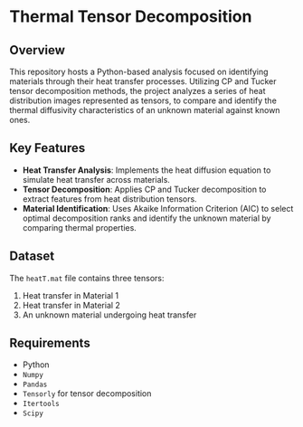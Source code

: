 # Thermal Tensor Decomposition

## Overview
This repository hosts a Python-based analysis focused on identifying materials through their heat transfer processes. Utilizing CP and Tucker tensor decomposition methods, the project analyzes a series of heat distribution images represented as tensors, to compare and identify the thermal diffusivity characteristics of an unknown material against known ones.

## Key Features
- **Heat Transfer Analysis**: Implements the heat diffusion equation to simulate heat transfer across materials.
- **Tensor Decomposition**: Applies CP and Tucker decomposition to extract features from heat distribution tensors.
- **Material Identification**: Uses Akaike Information Criterion (AIC) to select optimal decomposition ranks and identify the unknown material by comparing thermal properties.

## Dataset
The `heatT.mat` file contains three tensors:
1. Heat transfer in Material 1
2. Heat transfer in Material 2
3. An unknown material undergoing heat transfer

## Requirements
- Python
- `Numpy`
- `Pandas`
- `Tensorly` for tensor decomposition
- `Itertools`
- `Scipy`


